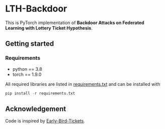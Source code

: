 # LTH-Backdoor

This is PyTorch implementation of **Backdoor Attacks on Federated Learning with Lottery Ticket Hypothesis**.
## Getting started

### Requirements

- python == 3.8
- torch == 1.9.0

All required libraries are listed in [requirements.txt](https://github.com/zeyuanyin/LTH-Backdoor/blob/main/requirements.txt) and can be installed with
```python 
pip install -r requirements.txt
```

###




## Acknowledgement
Code is inspired by [Early-Bird-Tickets](https://github.com/RICE-EIC/Early-Bird-Tickets).
